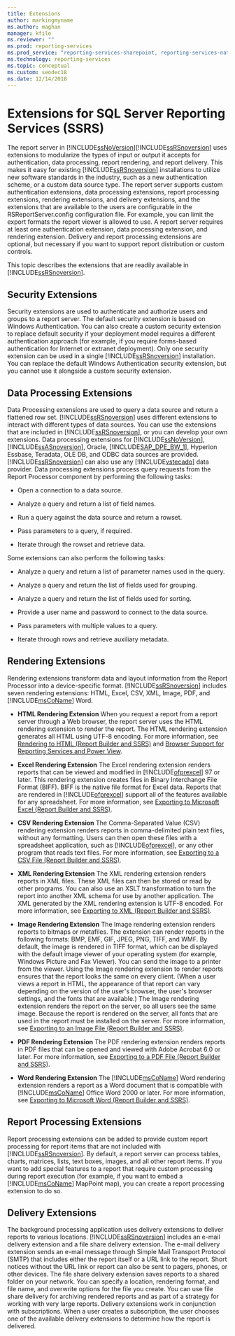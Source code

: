 ```yaml
---
title: Extensions
author: markingmyname
ms.author: maghan
manager: kfile
ms.reviewer: ""
ms.prod: reporting-services
ms.prod_service: "reporting-services-sharepoint, reporting-services-native"
ms.technology: reporting-services
ms.topic: conceptual
ms.custom: seodec18
ms.date: 12/14/2018
---
```


# Extensions for SQL Server Reporting Services (SSRS)

  The report server in [!INCLUDE[ssNoVersion](../includes/ssnoversion-md.md)][!INCLUDE[ssRSnoversion](../includes/ssrsnoversion-md.md)] uses extensions to modularize the types of input or output it accepts for authentication, data processing, report rendering, and report delivery. This makes it easy for existing [!INCLUDE[ssRSnoversion](../includes/ssrsnoversion-md.md)] installations to utilize new software standards in the industry, such as a new authentication scheme, or a custom data source type. The report server supports custom authentication extensions, data processing extensions, report processing extensions, rendering extensions, and delivery extensions, and the extensions that are available to the users are configurable in the RSReportServer.config configuration file. For example, you can limit the export formats the report viewer is allowed to use. A report server requires at least one authentication extension, data processing extension, and rendering extension. Delivery and report processing extensions are optional, but necessary if you want to support report distribution or custom controls.  
  
 This topic describes the extensions that are readily available in [!INCLUDE[ssRSnoversion](../includes/ssrsnoversion-md.md)].  
  
## Security Extensions

 Security extensions are used to authenticate and authorize users and groups to a report server. The default security extension is based on Windows Authentication. You can also create a custom security extension to replace default security if your deployment model requires a different authentication approach (for example, if you require forms-based authentication for Internet or extranet deployment). Only one security extension can be used in a single [!INCLUDE[ssRSnoversion](../includes/ssrsnoversion-md.md)] installation. You can replace the default Windows Authentication security extension, but you cannot use it alongside a custom security extension.  
  
## Data Processing Extensions

 Data Processing extensions are used to query a data source and return a flattened row set. [!INCLUDE[ssRSnoversion](../includes/ssrsnoversion-md.md)] uses different extensions to interact with different types of data sources. You can use the extensions that are included in [!INCLUDE[ssRSnoversion](../includes/ssrsnoversion-md.md)], or you can develop your own extensions. Data processing extensions for [!INCLUDE[ssNoVersion](../includes/ssnoversion-md.md)], [!INCLUDE[ssASnoversion](../includes/ssasnoversion-md.md)], Oracle, [!INCLUDE[SAP_DPE_BW_1](../includes/sap-dpe-bw-1-md.md)], Hyperion Essbase, Teradata, OLE DB, and ODBC data sources are provided. [!INCLUDE[ssRSnoversion](../includes/ssrsnoversion-md.md)] can also use any [!INCLUDE[vstecado](../includes/vstecado-md.md)] data provider. Data processing extensions process query requests from the Report Processor component by performing the following tasks:  
  
- Open a connection to a data source.  
  
- Analyze a query and return a list of field names.  
  
- Run a query against the data source and return a rowset.  
  
- Pass parameters to a query, if required.  
  
- Iterate through the rowset and retrieve data.  
  
 Some extensions can also perform the following tasks:  
  
- Analyze a query and return a list of parameter names used in the query.  
  
- Analyze a query and return the list of fields used for grouping.  
  
- Analyze a query and return the list of fields used for sorting.  
  
- Provide a user name and password to connect to the data source.  
  
- Pass parameters with multiple values to a query.  
  
- Iterate through rows and retrieve auxiliary metadata.  
  
## Rendering Extensions

 Rendering extensions transform data and layout information from the Report Processor into a device-specific format. [!INCLUDE[ssRSnoversion](../includes/ssrsnoversion-md.md)] includes seven rendering extensions: HTML, Excel, CSV, XML, Image, PDF, and [!INCLUDE[msCoName](../includes/msconame-md.md)] Word.  
  
- **HTML Rendering Extension** When you request a report from a report server through a Web browser, the report server uses the HTML rendering extension to render the report. The HTML rendering extension generates all HTML using UTF-8 encoding. For more information, see [Rendering to HTML &#40;Report Builder and SSRS&#41;](../reporting-services/report-builder/rendering-to-html-report-builder-and-ssrs.md) and [Browser Support for Reporting Services and Power View](../reporting-services/browser-support-for-reporting-services-and-power-view.md).  
  
- **Excel Rendering Extension** The Excel rendering extension renders reports that can be viewed and modified in [!INCLUDE[ofprexcel](../includes/ofprexcel-md.md)] 97 or later. This rendering extension creates files in Binary Interchange File Format (BIFF). BIFF is the native file format for Excel data. Reports that are rendered in [!INCLUDE[ofprexcel](../includes/ofprexcel-md.md)] support all of the features available for any spreadsheet. For more information, see [Exporting to Microsoft Excel &#40;Report Builder and SSRS&#41;](../reporting-services/report-builder/exporting-to-microsoft-excel-report-builder-and-ssrs.md).  
  
- **CSV Rendering Extension** The Comma-Separated Value (CSV) rendering extension renders reports in comma-delimited plain text files, without any formatting. Users can then open these files with a spreadsheet application, such as [!INCLUDE[ofprexcel](../includes/ofprexcel-md.md)], or any other program that reads text files. For more information, see [Exporting to a CSV File &#40;Report Builder and SSRS&#41;](../reporting-services/report-builder/exporting-to-a-csv-file-report-builder-and-ssrs.md).  
  
- **XML Rendering Extension** The XML rendering extension renders reports in XML files. These XML files can then be stored or read by other programs. You can also use an XSLT transformation to turn the report into another XML schema for use by another application. The XML generated by the XML rendering extension is UTF-8 encoded. For more information, see [Exporting to XML &#40;Report Builder and SSRS&#41;](../reporting-services/report-builder/exporting-to-xml-report-builder-and-ssrs.md).  
  
- **Image Rendering Extension** The Image rendering extension renders reports to bitmaps or metafiles. The extension can render reports in the following formats: BMP, EMF, GIF, JPEG, PNG, TIFF, and WMF. By default, the image is rendered in TIFF format, which can be displayed with the default image viewer of your operating system (for example, Windows Picture and Fax Viewer). You can send the image to a printer from the viewer. Using the Image rendering extension to render reports ensures that the report looks the same on every client. (When a user views a report in HTML, the appearance of that report can vary depending on the version of the user's browser, the user's browser settings, and the fonts that are available.) The Image rendering extension renders the report on the server, so all users see the same image. Because the report is rendered on the server, all fonts that are used in the report must be installed on the server. For more information, see [Exporting to an Image File &#40;Report Builder and SSRS&#41;](../reporting-services/report-builder/exporting-to-an-image-file-report-builder-and-ssrs.md).  
  
- **PDF Rendering Extension** The PDF rendering extension renders reports in PDF files that can be opened and viewed with Adobe Acrobat 6.0 or later. For more information, see [Exporting to a PDF File &#40;Report Builder and SSRS&#41;](../reporting-services/report-builder/exporting-to-a-pdf-file-report-builder-and-ssrs.md).  
  
- **Word Rendering Extension** The [!INCLUDE[msCoName](../includes/msconame-md.md)] Word rendering extension renders a report as a Word document that is compatible with [!INCLUDE[msCoName](../includes/msconame-md.md)] Office Word 2000 or later. For more information, see [Exporting to Microsoft Word &#40;Report Builder and SSRS&#41;](../reporting-services/report-builder/exporting-to-microsoft-word-report-builder-and-ssrs.md).  
  
## Report Processing Extensions

 Report processing extensions can be added to provide custom report processing for report items that are not included with [!INCLUDE[ssRSnoversion](../includes/ssrsnoversion-md.md)]. By default, a report server can process tables, charts, matrices, lists, text boxes, images, and all other report items. If you want to add special features to a report that require custom processing during report execution (for example, if you want to embed a [!INCLUDE[msCoName](../includes/msconame-md.md)] MapPoint map), you can create a report processing extension to do so.  
  
## Delivery Extensions
 The background processing application uses delivery extensions to deliver reports to various locations. [!INCLUDE[ssRSnoversion](../includes/ssrsnoversion-md.md)] includes an e-mail delivery extension and a file share delivery extension. The e-mail delivery extension sends an e-mail message through Simple Mail Transport Protocol (SMTP) that includes either the report itself or a URL link to the report. Short notices without the URL link or report can also be sent to pagers, phones, or other devices. The file share delivery extension saves reports to a shared folder on your network. You can specify a location, rendering format, and file name, and overwrite options for the file you create. You can use file share delivery for archiving rendered reports and as part of a strategy for working with very large reports. Delivery extensions work in conjunction with subscriptions. When a user creates a subscription, the user chooses one of the available delivery extensions to determine how the report is delivered.